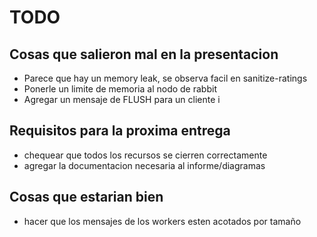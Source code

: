 # TODO

## Cosas que salieron mal en la presentacion
- Parece que hay un memory leak, se observa facil en sanitize-ratings
- Ponerle un limite de memoria al nodo de rabbit
- Agregar un mensaje de FLUSH para un cliente i

## Requisitos para la proxima entrega
- chequear que todos los recursos se cierren correctamente
- agregar la documentacion necesaria al informe/diagramas

## Cosas que estarian bien
- hacer que los mensajes de los workers esten acotados por tamaño
